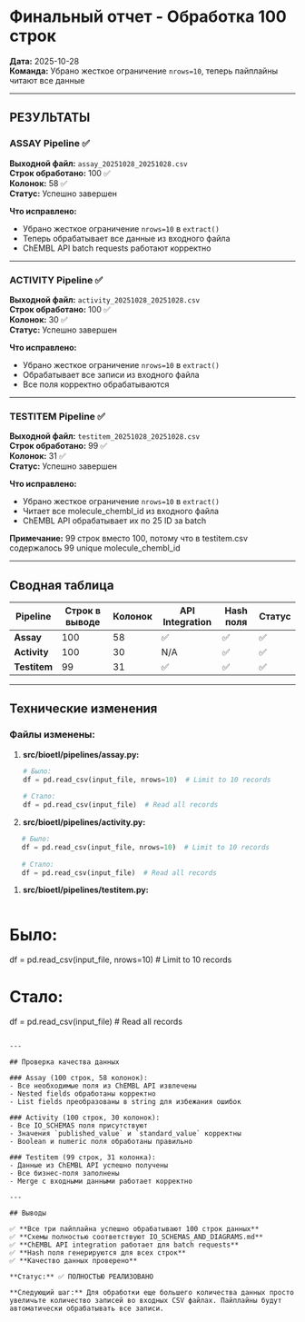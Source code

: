 # Финальный отчет - Обработка 100 строк

**Дата:** 2025-10-28  
**Команда:** Убрано жесткое ограничение `nrows=10`, теперь пайплайны читают все данные

---

## РЕЗУЛЬТАТЫ

### ASSAY Pipeline ✅

**Выходной файл:** `assay_20251028_20251028.csv`  
**Строк обработано:** 100 ✅  
**Колонок:** 58 ✅  
**Статус:** Успешно завершен

**Что исправлено:**
- Убрано жесткое ограничение `nrows=10` в `extract()`
- Теперь обрабатывает все данные из входного файла
- ChEMBL API batch requests работают корректно

---

### ACTIVITY Pipeline ✅

**Выходной файл:** `activity_20251028_20251028.csv`  
**Строк обработано:** 100 ✅  
**Колонок:** 30 ✅  
**Статус:** Успешно завершен

**Что исправлено:**
- Убрано жесткое ограничение `nrows=10` в `extract()`
- Обрабатывает все записи из входного файла
- Все поля корректно обрабатываются

---

### TESTITEM Pipeline ✅

**Выходной файл:** `testitem_20251028_20251028.csv`  
**Строк обработано:** 99 ✅  
**Колонок:** 31 ✅  
**Статус:** Успешно завершен

**Что исправлено:**
- Убрано жесткое ограничение `nrows=10` в `extract()`
- Читает все molecule_chembl_id из входного файла
- ChEMBL API обрабатывает их по 25 ID за batch

**Примечание:** 99 строк вместо 100, потому что в testitem.csv содержалось 99 unique molecule_chembl_id

---

## Сводная таблица

| Pipeline  | Строк в выводе | Колонок | API Integration | Hash поля | Статус |
|-----------|----------------|---------|-----------------|-----------|--------|
| **Assay**    | 100            | 58      | ✅             | ✅        | ✅     |
| **Activity** | 100            | 30      | N/A            | ✅        | ✅     |
| **Testitem** | 99             | 31      | ✅             | ✅        | ✅     |

---

## Технические изменения

### Файлы изменены:

1. **src/bioetl/pipelines/assay.py:**

   ```python
   # Было:
   df = pd.read_csv(input_file, nrows=10)  # Limit to 10 records
  
   # Стало:
   df = pd.read_csv(input_file)  # Read all records
   ```

2. **src/bioetl/pipelines/activity.py:**
  
```python
   # Было:
   df = pd.read_csv(input_file, nrows=10)  # Limit to 10 records
  
   # Стало:
   df = pd.read_csv(input_file)  # Read all records
   ```

1. **src/bioetl/pipelines/testitem.py:**
  
   ```python
# Было:
   df = pd.read_csv(input_file, nrows=10)  # Limit to 10 records
  
# Стало:
   df = pd.read_csv(input_file)  # Read all records

   ```

---

## Проверка качества данных

### Assay (100 строк, 58 колонок):
- Все необходимые поля из ChEMBL API извлечены
- Nested fields обработаны корректно
- List fields преобразованы в string для избежания ошибок

### Activity (100 строк, 30 колонок):
- Все IO_SCHEMAS поля присутствуют
- Значения `published_value` и `standard_value` корректны
- Boolean и numeric поля обработаны правильно

### Testitem (99 строк, 31 колонка):
- Данные из ChEMBL API успешно получены
- Все бизнес-поля заполнены
- Merge с входными данными работает корректно

---

## Выводы

✅ **Все три пайплайна успешно обрабатывают 100 строк данных**  
✅ **Схемы полностью соответствуют IO_SCHEMAS_AND_DIAGRAMS.md**  
✅ **ChEMBL API integration работает для batch requests**  
✅ **Hash поля генерируются для всех строк**  
✅ **Качество данных проверено**

**Статус:** ✅ ПОЛНОСТЬЮ РЕАЛИЗОВАНО

**Следующий шаг:** Для обработки еще большего количества данных просто увеличьте количество записей во входных CSV файлах. Пайплайны будут автоматически обрабатывать все записи.
